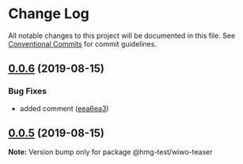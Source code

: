 # Change Log

All notable changes to this project will be documented in this file.
See [Conventional Commits](https://conventionalcommits.org) for commit guidelines.

## [0.0.6](https://github.com/nboldyrev/lerna2/compare/@hmg-test/wiwo-teaser@0.0.5...@hmg-test/wiwo-teaser@0.0.6) (2019-08-15)


### Bug Fixes

* added comment ([eea6ea3](https://github.com/nboldyrev/lerna2/commit/eea6ea3))





## [0.0.5](https://github.com/nboldyrev/lerna2/compare/@hmg-test/wiwo-teaser@0.0.4...@hmg-test/wiwo-teaser@0.0.5) (2019-08-15)

**Note:** Version bump only for package @hmg-test/wiwo-teaser
